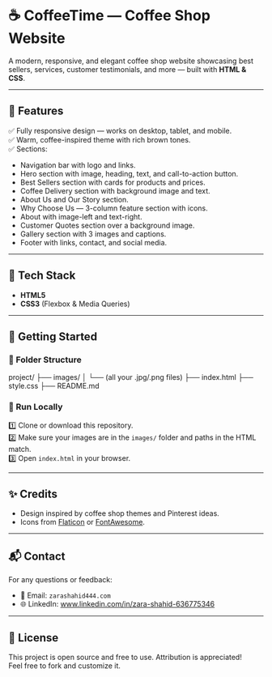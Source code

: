 # ☕ CoffeeTime — Coffee Shop Website

A modern, responsive, and elegant coffee shop website showcasing best sellers, services, customer testimonials, and more — built with **HTML & CSS**.


---

## 📄 Features

✅ Fully responsive design — works on desktop, tablet, and mobile.  
✅ Warm, coffee-inspired theme with rich brown tones.  
✅ Sections:
- Navigation bar with logo and links.
- Hero section with image, heading, text, and call-to-action button.
- Best Sellers section with cards for products and prices.
- Coffee Delivery section with background image and text.
- About Us and Our Story section.
- Why Choose Us — 3-column feature section with icons.
- About with image-left and text-right.
- Customer Quotes section over a background image.
- Gallery section with 3 images and captions.
- Footer with links, contact, and social media.

---

## 🚀 Tech Stack

- **HTML5**
- **CSS3** (Flexbox & Media Queries)

---

## 🌟 Getting Started

### 📁 Folder Structure
project/
├── images/
│ └── (all your .jpg/.png files)
├── index.html
├── style.css
├── README.md


### 🔧 Run Locally
1️⃣ Clone or download this repository.  
2️⃣ Make sure your images are in the `images/` folder and paths in the HTML match.  
3️⃣ Open `index.html` in your browser.  

---

## ✨ Credits

- Design inspired by coffee shop themes and Pinterest ideas.
- Icons from [Flaticon](https://www.flaticon.com/) or [FontAwesome](https://fontawesome.com/).

---

## 📬 Contact

For any questions or feedback:
- 📧 Email: `zarashahid444.com`
- 🌐 LinkedIn: www.linkedin.com/in/zara-shahid-636775346

---

## 📝 License

This project is open source and free to use. Attribution is appreciated!  
Feel free to fork and customize it.

